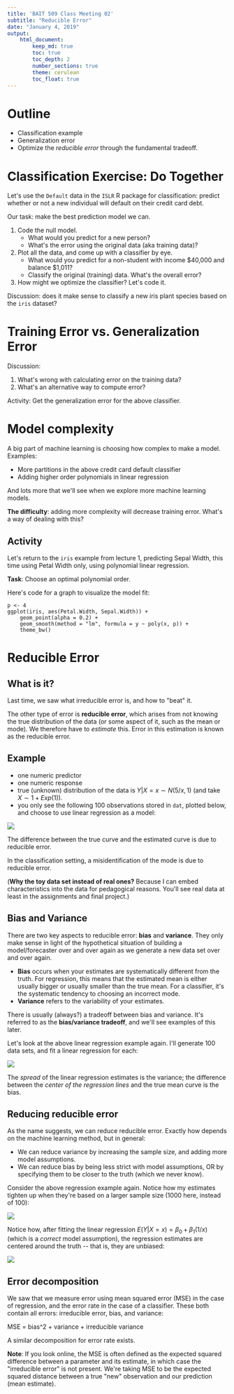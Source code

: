 ```yaml
---
title: 'BAIT 509 Class Meeting 02'
subtitle: "Reducible Error"
date: "January 4, 2019"
output: 
    html_document:
        keep_md: true
        toc: true
        toc_depth: 2
        number_sections: true
        theme: cerulean
        toc_float: true
---
```





# Outline

- Classification example
- Generalization error
- Optimize the _reducible error_ through the fundamental tradeoff.

# Classification Exercise: Do Together

Let's use the `Default` data in the `ISLR` R package for classification: predict whether or not a new individual will default on their credit card debt.

Our task: make the best prediction model we can.

1. Code the null model.
	- What would you predict for a new person?
	- What's the error using the original data (aka training data)?
2. Plot all the data, and come up with a classifier by eye.
	- What would you predict for a non-student with income $40,000 and balance $1,011?
	- Classify the original (training) data. What's the overall error?
3. How might we optimize the classifier? Let's code it.

Discussion: does it make sense to classify a new iris plant species based on the `iris` dataset?

# Training Error vs. Generalization Error

Discussion: 

1. What's wrong with calculating error on the training data? 
2. What's an alternative way to compute error?

Activity: Get the generalization error for the above classifier.

# Model complexity

A big part of machine learning is choosing how complex to make a model. Examples:

- More partitions in the above credit card default classifier
- Adding higher order polynomials in linear regression

And lots more that we'll see when we explore more machine learning models.

__The difficulty__: adding more complexity will decrease training error. What's a way of dealing with this?

## Activity

Let's return to the `iris` example from lecture 1, predicting Sepal Width, this time using Petal Width only, using polynomial linear regression.

__Task__: Choose an optimal polynomial order.

Here's code for a graph to visualize the model fit:

```
p <- 4
ggplot(iris, aes(Petal.Width, Sepal.Width)) +
	geom_point(alpha = 0.2) +
	geom_smooth(method = "lm", formula = y ~ poly(x, p)) +
	theme_bw()
```


# Reducible Error

## What is it?

Last time, we saw what irreducible error is, and how to "beat" it. 

The other type of error is __reducible error__, which arises from not knowing the true distribution of the data (or some aspect of it, such as the mean or mode). We therefore have to _estimate_ this. Error in this estimation is known as the reducible error. 

## Example

- one numeric predictor
- one numeric response
- true (unknown) distribution of the data is $Y|X=x \sim N(5/x, 1)$ (and take $X \sim 1+Exp(1)$). 
- you only see the following 100 observations stored in `dat`, plotted below, and choose to use linear regression as a model:

<img src="cm02-error_files/figure-html/unnamed-chunk-1-1.png" style="display: block; margin: auto;" />

The difference between the true curve and the estimated curve is due to reducible error. 

In the classification setting, a misidentification of the mode is due to reducible error. 

(__Why the toy data set instead of real ones?__ Because I can embed characteristics into the data for pedagogical reasons. You'll see real data at least in the assignments and final project.)

## Bias and Variance

There are two key aspects to reducible error: __bias__ and __variance__. They only make sense in light of the hypothetical situation of building a model/forecaster over and over again as we generate a new data set over and over again.

- __Bias__ occurs when your estimates are systematically different from the truth. For regression, this means that the estimated mean is either usually bigger or usually smaller than the true mean. For a classifier, it's the systematic tendency to choosing an incorrect mode.
- __Variance__ refers to the variability of your estimates.

There is usually (always?) a tradeoff between bias and variance. It's referred to as the __bias/variance tradeoff__, and we'll see examples of this later.  

Let's look at the above linear regression example again. I'll generate 100 data sets, and fit a linear regression for each:

<img src="cm02-error_files/figure-html/unnamed-chunk-2-1.png" style="display: block; margin: auto;" />

The _spread_ of the linear regression estimates is the variance; the difference between the _center of the regression lines_ and the true mean curve is the bias. 

## Reducing reducible error

As the name suggests, we can reduce reducible error. Exactly how depends on the machine learning method, but in general:

- We can reduce variance by increasing the sample size, and adding more model assumptions.
- We can reduce bias by being less strict with model assumptions, OR by specifying them to be closer to the truth (which we never know).

Consider the above regression example again. Notice how my estimates tighten up when they're based on a larger sample size (1000 here, instead of 100):

<img src="cm02-error_files/figure-html/unnamed-chunk-3-1.png" style="display: block; margin: auto;" />

Notice how, after fitting the linear regression $E(Y|X=x)=\beta_0 + \beta_1 (1/x)$ (which is a _correct_ model assumption), the regression estimates are centered around the truth -- that is, they are unbiased:

<img src="cm02-error_files/figure-html/unnamed-chunk-4-1.png" style="display: block; margin: auto;" />


## Error decomposition

We saw that we measure error using mean squared error (MSE) in the case of regression, and the error rate in the case of a classifier. These both contain all errors: irreducible error, bias, and variance:

MSE = bias^2 + variance + irreducible variance

A similar decomposition for error rate exists.

__Note__: If you look online, the MSE is often defined as the expected squared difference between a parameter and its estimate, in which case the "irreducible error" is not present. We're taking MSE to be the expected squared distance between a true "new" observation and our prediction (mean estimate). 

